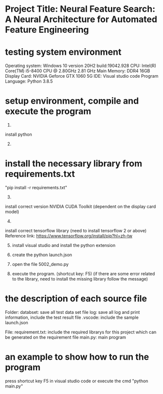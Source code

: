 # Project Title: Neural Feature Search: A Neural Architecture for Automated Feature Engineering

# testing system environment
Operating system: Windows 10 version 20H2 build:19042.928
CPU: Intel(R) Core(TM) i5-8400 CPU @ 2.80GHz   2.81 GHz
Main Memory: DDR4 16GB
Display Card: NVIDIA Geforce GTX 1060 5G
IDE: Visual studio code
Program Language: Python 3.8.5


# setup environment, compile and execute the program

1. 
install python

2. 
# install the necessary library from requirements.txt
"pip install -r requirements.txt"

3. 
install correct version NVIDIA CUDA Toolkit (dependent on the display card model)

4. 
install correct tensorflow library  (need to install tensorflow 2 or above) 
Reference link:
https://www.tensorflow.org/install/pip?hl=zh-tw

5. install visual studio and install the python extension

6. create the python launch.json 

7. open the file 5002_demo.py

8. execute the program. (shortcut key: F5) (if there are some error related to the library, need to install the missing library follow the message)

# the description of each source file
Folder: 
databset: save all test data set file
log: save all log and print information, include the test result file
.vscode: include the sample launch.json

File:
requirement.txt: include the required librarys for this project which can be generated on the requirement file
main.py: main program 

# an example to show how to run the program
press shortcut key F5 in visual studio code or execute the cmd "python main.py"
